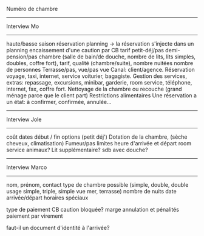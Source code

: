 Numéro de chambre

---

Interview Mo

---

haute/basse saison
réservation planning → la réservation s'injecte dans un planning
encaissement d'une caution par CB
tarif
petit-déj/pas
demi-pension/pas
chambre (salle de bain/de douche, nombre de lits, lits simples, doubles, coffre fort), tarif, qualité (chambre/suite), nombre nuitées
nombre de personnes
Terrasse/pas, vue/pas vue
Canal: client/agence.
Réservation voyage, taxi, internet, service voiturier, bagagiste.
Gestion des services, extras: repassage, excursions, minibar, garderie, room service, téléphone, internet, fax, coffre fort.
Nettoyage de la chambre ou recouche (grand ménage parce que le client part)
Restrictions alimentaires
Une réservation a un état: à confirmer, confirmée, annulée...

---

Interview Jole

---

coût
dates début / fin
options (petit déj')
Dotation de la chambre, (sèche cheveux, climatisation)
Fumeur/pas
limites heure d'arrivée et départ
room service
animaux?
Lit supplémentaire?
sdb avec douche?


---

Interview Marco

---

nom, prénom, contact
type de chambre possible (simple, double, double usage simple, triple, simple vue mer, terrasse)
nombre de nuits
date arrivée/départ
horaires spéciaux

type de paiement
CB
caution bloquée?
marge annulation et pénalités
paiement par virement

faut-il un document d'identité à l'arrivée?
